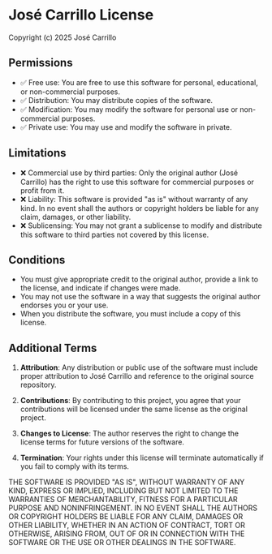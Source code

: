 # José Carrillo License

Copyright (c) 2025 José Carrillo

## Permissions

- ✅ Free use: You are free to use this software for personal, educational, or non-commercial purposes.
- ✅ Distribution: You may distribute copies of the software.
- ✅ Modification: You may modify the software for personal use or non-commercial purposes.
- ✅ Private use: You may use and modify the software in private.

## Limitations

- ❌ Commercial use by third parties: Only the original author (José Carrillo) has the right to use this software for commercial purposes or profit from it.
- ❌ Liability: This software is provided "as is" without warranty of any kind. In no event shall the authors or copyright holders be liable for any claim, damages, or other liability.
- ❌ Sublicensing: You may not grant a sublicense to modify and distribute this software to third parties not covered by this license.

## Conditions

- You must give appropriate credit to the original author, provide a link to the license, and indicate if changes were made.
- You may not use the software in a way that suggests the original author endorses you or your use.
- When you distribute the software, you must include a copy of this license.

## Additional Terms

1. **Attribution**: Any distribution or public use of the software must include proper attribution to José Carrillo and reference to the original source repository.

2. **Contributions**: By contributing to this project, you agree that your contributions will be licensed under the same license as the original project.

3. **Changes to License**: The author reserves the right to change the license terms for future versions of the software.

4. **Termination**: Your rights under this license will terminate automatically if you fail to comply with its terms.

THE SOFTWARE IS PROVIDED "AS IS", WITHOUT WARRANTY OF ANY KIND, EXPRESS OR IMPLIED, INCLUDING BUT NOT LIMITED TO THE WARRANTIES OF MERCHANTABILITY, FITNESS FOR A PARTICULAR PURPOSE AND NONINFRINGEMENT. IN NO EVENT SHALL THE AUTHORS OR COPYRIGHT HOLDERS BE LIABLE FOR ANY CLAIM, DAMAGES OR OTHER LIABILITY, WHETHER IN AN ACTION OF CONTRACT, TORT OR OTHERWISE, ARISING FROM, OUT OF OR IN CONNECTION WITH THE SOFTWARE OR THE USE OR OTHER DEALINGS IN THE SOFTWARE.
